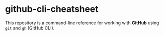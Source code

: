 # github-cli-cheatsheet
This repository is a command-line reference for working with **GitHub** using `git` and `gh` (GitHub CLI).
